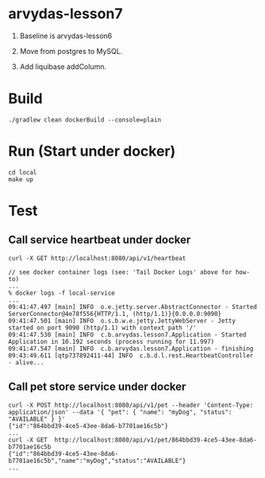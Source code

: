 # arvydas-lesson7

1. Baseline is arvydas-lesson6

2. Move from postgres to MySQL.

3. Add liquibase addColumn.

# Build
```
./gradlew clean dockerBuild --console=plain
```

# Run (Start under docker)
```
cd local
make up
```

# Test

## Call service heartbeat under docker
```
curl -X GET http://localhost:8080/api/v1/heartbeat

// see docker container logs (see: 'Tail Docker Logs' above for how-to)
... 
% docker logs -f local-service                                     
...
09:41:47.497 [main] INFO  o.e.jetty.server.AbstractConnector - Started ServerConnector@4e78f556{HTTP/1.1, (http/1.1)}{0.0.0.0:9090}
09:41:47.501 [main] INFO  o.s.b.w.e.jetty.JettyWebServer - Jetty started on port 9090 (http/1.1) with context path '/'
09:41:47.530 [main] INFO  c.b.arvydas.lesson7.Application - Started Application in 10.192 seconds (process running for 11.997)
09:41:47.547 [main] INFO  c.b.arvydas.lesson7.Application - finishing
09:43:49.611 [qtp737892411-44] INFO  c.b.d.l.rest.HeartbeatController - alive...
```

## Call pet store service under docker
```
curl -X POST http://localhost:8080/api/v1/pet --header 'Content-Type: application/json' --data '{ "pet": { "name": "myDog", "status": "AVAILABLE" } }'
{"id":"864bbd39-4ce5-43ee-8da6-b7701ae16c5b"}
...
curl -X GET  http://localhost:8080/api/v1/pet/864bbd39-4ce5-43ee-8da6-b7701ae16c5b
{"id":"864bbd39-4ce5-43ee-8da6-b7701ae16c5b","name":"myDog","status":"AVAILABLE"}
...
```

